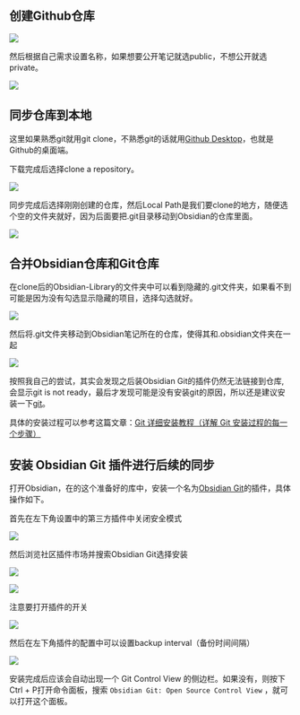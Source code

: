 ## 创建Github仓库

![](https://raw.githubusercontent.com/xiansakana/IMG-BED/main/202309092235458.png)

然后根据自己需求设置名称，如果想要公开笔记就选public，不想公开就选private。

![](https://raw.githubusercontent.com/xiansakana/IMG-BED/main/202309092237808.png)

## 同步仓库到本地

这里如果熟悉git就用git clone，不熟悉git的话就用[Github Desktop](https://desktop.github.com/)，也就是Github的桌面端。

下载完成后选择clone a repository。

![](https://raw.githubusercontent.com/xiansakana/IMG-BED/main/202309092247855.png)

同步完成后选择刚刚创建的仓库，然后Local Path是我们要clone的地方，随便选个空的文件夹就好，因为后面要把.git目录移动到Obsidian的仓库里面。

![](https://raw.githubusercontent.com/xiansakana/IMG-BED/main/202309092250928.png)

## 合并Obsidian仓库和Git仓库


在clone后的Obsidian-Library的文件夹中可以看到隐藏的.git文件夹，如果看不到可能是因为没有勾选显示隐藏的项目，选择勾选就好。

![](https://raw.githubusercontent.com/xiansakana/IMG-BED/main/202309092256350.png)

然后将.git文件夹移动到Obsidian笔记所在的仓库，使得其和.obsidian文件夹在一起

![](https://raw.githubusercontent.com/xiansakana/IMG-BED/main/202309092303503.png)

按照我自己的尝试，其实会发现之后装Obsidian Git的插件仍然无法链接到仓库,会显示git is not ready，最后才发现可能是没有安装git的原因，所以还是建议安装一下[git](https://gitforwindows.org/)。

具体的安装过程可以参考这篇文章：[Git 详细安装教程（详解 Git 安装过程的每一个步骤）](https://blog.csdn.net/mukes/article/details/115693833)

## 安装 Obsidian Git 插件进行后续的同步

打开Obsidian，在的这个准备好的库中，安装一个名为[Obsidian Git](https://github.com/denolehov/obsidian-git)的插件，具体操作如下。

首先在左下角设置中的第三方插件中关闭安全模式

![](https://raw.githubusercontent.com/xiansakana/IMG-BED/main/202309092316189.png)

然后浏览社区插件市场并搜索Obsidian Git选择安装

![](https://raw.githubusercontent.com/xiansakana/IMG-BED/main/202309092317339.png)

![](https://raw.githubusercontent.com/xiansakana/IMG-BED/main/202309092318185.png)

注意要打开插件的开关

![](https://raw.githubusercontent.com/xiansakana/IMG-BED/main/202309092320255.png)

然后在左下角插件的配置中可以设置backup interval（备份时间间隔）

![](https://raw.githubusercontent.com/xiansakana/IMG-BED/main/202309092321218.png)

安装完成后应该会自动出现一个 Git Control View 的侧边栏。如果没有，则按下 Ctrl + P打开命令面板，搜索 `Obsidian Git: Open Source Control View` ，就可以打开这个面板。




